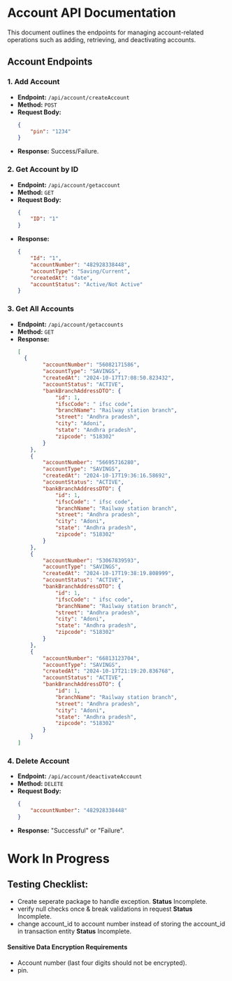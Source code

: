 # Account API Documentation

This document outlines the endpoints for managing account-related operations such as adding, retrieving, and deactivating accounts.

## Account Endpoints

### 1. Add Account
- **Endpoint:** `/api/account/createAccount`
- **Method:** `POST`
- **Request Body:**
    ```json
    {
        "pin": "1234"
    }
    ```
- **Response:** Success/Failure.

### 2. Get Account by ID
- **Endpoint:** `/api/account/getaccount`
- **Method:** `GET`
- **Request Body:**
    ```json
    {
        "ID": "1"
    }
    ```
- **Response:**
    ```json
    {
        "Id": "1",
        "accountNumber": "482928338448",
        "accountType": "Saving/Current",
        "createdAt": "date",
        "accountStatus": "Active/Not Active"
    }
    ```

### 3. Get All Accounts
- **Endpoint:** `/api/account/getaccounts`
- **Method:** `GET`
- **Response:**
    ```json
    [
      {
            "accountNumber": "56082171586",
            "accountType": "SAVINGS",
            "createdAt": "2024-10-17T17:08:50.823432",
            "accountStatus": "ACTIVE",
            "bankBranchAddressDTO": {
                "id": 1,
                "ifscCode": " ifsc code",
                "branchName": "Railway station branch",
                "street": "Andhra pradesh",
                "city": "Adoni",
                "state": "Andhra pradesh",
                "zipcode": "518302"
            }
        },
        {
            "accountNumber": "56695716280",
            "accountType": "SAVINGS",
            "createdAt": "2024-10-17T19:36:16.58692",
            "accountStatus": "ACTIVE",
            "bankBranchAddressDTO": {
                "id": 1,
                "ifscCode": " ifsc code",
                "branchName": "Railway station branch",
                "street": "Andhra pradesh",
                "city": "Adoni",
                "state": "Andhra pradesh",
                "zipcode": "518302"
            }
        },
        {
            "accountNumber": "53067839593",
            "accountType": "SAVINGS",
            "createdAt": "2024-10-17T19:38:19.808999",
            "accountStatus": "ACTIVE",
            "bankBranchAddressDTO": {
                "id": 1,
                "ifscCode": " ifsc code",
                "branchName": "Railway station branch",
                "street": "Andhra pradesh",
                "city": "Adoni",
                "state": "Andhra pradesh",
                "zipcode": "518302"
            }
        },
        {
            "accountNumber": "66813123704",
            "accountType": "SAVINGS",
            "createdAt": "2024-10-17T21:19:20.836768",
            "accountStatus": "ACTIVE",
            "bankBranchAddressDTO": {
                "id": 1,
                "branchName": "Railway station branch",
                "street": "Andhra pradesh",
                "city": "Adoni",
                "state": "Andhra pradesh",
                "zipcode": "518302"
            }
        }
    ]
    ```

### 4. Delete Account
- **Endpoint:** `/api/account/deactivateAccount`
- **Method:** `DELETE`
- **Request Body:**
    ```json
    {
        "accountNumber": "482928338448"
    }
    ```
- **Response:** "Successful" or "Failure".
 

 # Work In Progress

 ## Testing Checklist:
 - Create seperate package to handle exception. **Status** Incomplete.
 - verify null checks once & break validations in request **Status** Incomplete.
 - change account_id to account number instead of storing the account_id in transaction entity **Status** Incomplete.

 #### Sensitive Data Encryption Requirements
- Account number (last four digits should not be encrypted).
- pin.